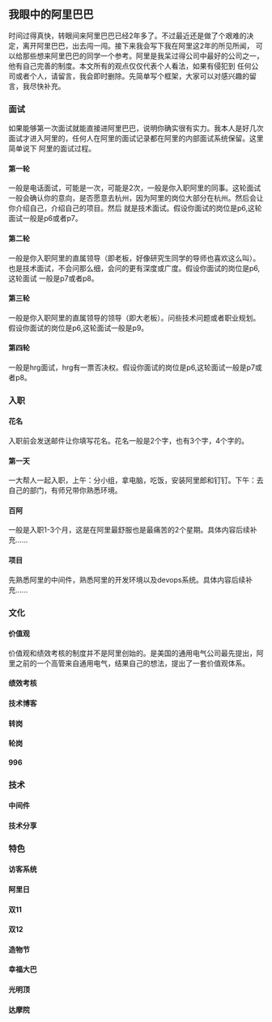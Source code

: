 ## 我眼中的阿里巴巴
时间过得真快，转眼间来阿里巴巴已经2年多了。不过最近还是做了个艰难的决定，离开阿里巴巴，出去闯一闯。接下来我会写下我在阿里这2年的所见所闻，
可以给那些想来阿里巴巴的同学一个参考。阿里是我呆过得公司中最好的公司之一，他有自己完善的制度。本文所有的观点仅仅代表个人看法，如果有侵犯到
任何公司或者个人，请留言，我会即时删除。先简单写个框架，大家可以对感兴趣的留言，我尽快补充。

### 面试
如果能够第一次面试就能直接进阿里巴巴，说明你确实很有实力。我本人是好几次面试才进入阿里的，任何人在阿里的面试记录都在阿里的内部面试系统保留。这里简单说下
阿里的面试过程。

#### 第一轮
一般是电话面试，可能是一次，可能是2次，一般是你入职阿里的同事。这轮面试一般会确认你的意向，是否愿意去杭州，因为阿里的岗位大部分在杭州。然后会让你介绍自己，介绍自己的项目。然后
就是技术面试。假设你面试的岗位是p6,这轮面试一般是p6或者p7。

#### 第二轮
一般是你入职阿里的直属领导（即老板，好像研究生同学的导师也喜欢这么叫）。也是技术面试，不会问那么细，会问的更有深度或广度。假设你面试的岗位是p6,这轮面试
一般是p7或者p8。

#### 第三轮
一般是你入职阿里的直属领导的领导（即大老板）。问些技术问题或者职业规划。假设你面试的岗位是p6,这轮面试一般是p9。

#### 第四轮
一般是hrg面试，hrg有一票否决权。假设你面试的岗位是p6,这轮面试一般是p7或者p8。

### 入职

#### 花名
入职前会发送邮件让你填写花名。花名一般是2个字，也有3个字，4个字的。

#### 第一天
一大帮人一起入职，上午：分小组，拿电脑，吃饭，安装阿里郎和钉钉。下午：去自己的部门，有师兄带你熟悉环境。

#### 百阿
一般是入职1-3个月，这是在阿里最舒服也是最痛苦的2个星期。具体内容后续补充……

#### 项目
先熟悉阿里的中间件，熟悉阿里的开发环境以及devops系统。具体内容后续补充……

### 文化

#### 价值观
价值观和绩效考核的制度并不是阿里创始的。是美国的通用电气公司最先提出，阿里之前的一个高管来自通用电气，结果自己的想法，提出了一套价值观体系。

#### 绩效考核

#### 技术博客

#### 转岗

#### 轮岗

#### 996

### 技术

#### 中间件

#### 技术分享

### 特色

#### 访客系统

#### 阿里日

#### 双11

#### 双12

#### 造物节

#### 幸福大巴

#### 光明顶

#### 达摩院


